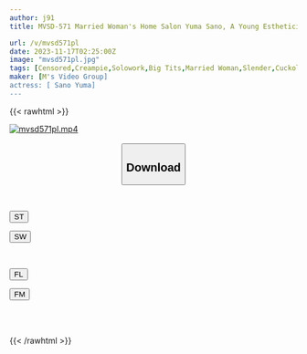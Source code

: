 ```yaml
---
author: j91
title: MVSD-571 Married Woman's Home Salon Yuma Sano, A Young Esthetician Who Fell For The Filthy Big Dick Of Her Bottom-class Neighbor

url: /v/mvsd571pl
date: 2023-11-17T02:25:00Z
image: "mvsd571pl.jpg"
tags: [Censored,Creampie,Solowork,Big Tits,Married Woman,Slender,Cuckold	 ]
maker: [M's Video Group]
actress: [ Sano Yuma]
---
```



{{< rawhtml >}}

<div class="video" data-videoid="2OkmoDDawRfKq0">
    <a href="javascript:;">
        <img src="/v/mvsd571pl/mvsd571pl.jpg" width="WIDTH" height="HEIGHT" alt="mvsd571pl.mp4" loading="lazy">
    </a>
</div>

<script type="text/javascript" src="https://j91.asia/asset/on-demand-st.js"></script>

<br>
  <link rel="stylesheet" href="https://j91.asia/asset/bs5.css">
  
  <center>
  <button class="btn btn-primary" type="button" data-bs-toggle="collapse" data-bs-target=".multi-collapse" aria-expanded="false" aria-controls="multiCollapseExample1 multiCollapseExample2"><h2>Download</h2></button></center>
</p>
<div class="row">
  <div class="col">
    <div class="collapse multi-collapse" id="multiCollapseExample1">
      <div class="card card-body">
	      	      <br>
<div class="buttons">  
<p><a href="https://streamtape.to/v/2OkmoDDawRfKq0" target="_blank"><button class="btn-hover color-3"><i class="fa fa-download"></i> ST</button></a></p>
<p><a href="https://sfastwish.com/voiayhgxqsp0" target="_blank"><button class="btn-hover color-2"><i class="fa fa-download"></i> SW</button></a></p></div>
    </div>
  </div>
</div>
  <div class="col">
    <div class="collapse multi-collapse" id="multiCollapseExample2">
      <div class="card card-body">
	      <br>
<div class="buttons">
<p><a href="javascript:;" target="_blank"><button class="btn-hover color-9"><i class="fa fa-download"></i> FL</button></a></p>
<p><a href="javascript:;" target="_blank"><button class="btn-hover color-8"><i class="fa fa-download"></i> FM</button></a></p></div>
<br><br>
      </div>
    </div>
  </div>
</div>

{{< /rawhtml >}}
